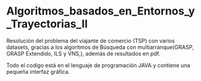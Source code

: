 # Algoritmos_basados_en_Entornos_y_Trayectorias_II
Resolución del problema del viajante de comercio (TSP) con varios datasets, gracias a los algoritmos de Búsqueda con multiarranque(GRASP, GRASP Extendido, ILS y VNS,), además de resultados en pdf.

Todo el codigo está en el lenguaje de programación JAVA y contiene una pequeña interfaz gráfica.
